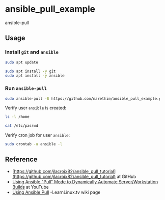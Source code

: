 # ansible_pull_example

ansible-pull

## Usage

### Install `git` and `ansible`

```sh
sudo apt update

sudo apt install -y git
sudo apt install -y ansible
 ```

### Run `ansible-pull`

```sh
sudo ansible-pull -U https://github.com/narethim/ansible_pull_example.git
```

Verify user `ansible` is created:

```sh
ls -l /home

cat /etc/passwd
```

Verify cron job for user `ansible`:

```sh
sudo crontab -u ansible -l
```

## Reference

* [https://github.com/jlacroix82/ansible_pull_tutorial](https://github.com/jlacroix82/ansible_pull_tutorial) at GitHub
* [Using Ansible "Pull" Mode to Dynamically Automate Server/Workstation Builds](https://www.youtube.com/watch?v=sn1HQq_GFNE) at YouTube
* [Using Ansible Pull](https://wiki.learnlinux.tv/index.php/Using_Ansible_Pull) -LearnLinux.tv wiki page
